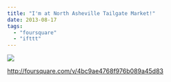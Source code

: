 ```yaml
---
title: "I'm at North Asheville Tailgate Market!"
date: 2013-08-17
tags: 
  - "foursquare"
  - "ifttt"
---
```


![](images/staticmap?center=35.618463756052016,-82.56316643365062&zoom=16&size=710x440&maptype=roadmap&sensor=false&markers=color:red%7C35.618463756052016,-82.56316643365062)  
  
http://foursquare.com/v/4bc9ae4768f976b089a45d83
